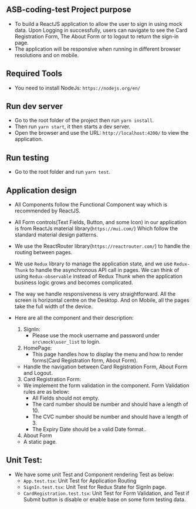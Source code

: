 ## ASB-coding-test Project purpose

- To build a ReactJS application to allow the user to sign in using mock data. Upon Logging in successfully, users can navigate to see the Card Registration Form, The About Form or to logout to return the sign-in page.
- The application will be responsive when running in different browser resolutions and on mobile.

## Required Tools

- You need to install NodeJs: `https://nodejs.org/en/`


## Run dev server

- Go to the root folder of the project then run `yarn install`.
- Then run `yarn start`, it then starts a dev server.
- Open the browser and use the URL: `http://localhost:4200/` to view the application.

## Run testing

- Go to the root folder and run `yarn test`.

## Application design

- All Components follow the Functional Component way which is recommended by ReactJS.
- All Form controls(Text Fields, Button, and some Icon) in our application is from ReactJs material library(`https://mui.com/`) Which follow the standard material design patterns.
- We use the ReactRouter library(`https://reactrouter.com/`) to handle the routing between pages.
- We use `Redux` library to manage the application state, and we use `Redux-Thunk` to handle the asynchronous API call in pages. We can think of using `Redux-observable` instead of Redux Thunk when the application business logic grows and becomes complicated. 
- The way we handle responsiveness is very straightforward. All the screen is horizontal centre on the Desktop. And on Mobile, all the pages take the full width of the device.

- Here are all the component and their description:
	1. SignIn: 
		* Please use the mock username and password under `src\mock\user_list` to login.
	2. HomePage: 
		* This page handles how to display the menu and how to render forms(Card Registration form, About Form).
    * Handle the navigation between Card Registration Form, About Form and Logout.
  3. Card Registration Form:
    * We implement the form validation in the component. Form Validation rules are as below:
      - All Fields should not empty.
      - The card number should be number and should have a length of 10.
      - The CVC number should be number and should have a length of 3.
      - The Expiry Date should be a valid Date format..
  4. About Form
    * A static page.

## Unit Test: 
  - We have some unit Test and Component rendering Test as below:
    * `App.test.tsx`: Unit Test for Application Routing
    * `SignIn.test.tsx`: Unit Test for Redux State for SignIn page.
    * `CardRegistration.test.tsx`: Unit Test for Form Validation, and Test if Submit button is disable or enable base on some form testing data.


